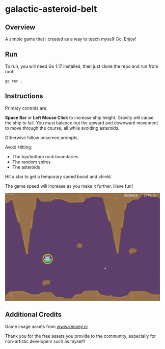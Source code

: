 # galactic-asteroid-belt

## Overview
A simple game that I created as a way to teach myself Go.  Enjoy!

## Run
To run, you will need Go 1.17 installed, then just clone the repo and run from root:
```
go run .
```

## Instructions

Primary controls are:

**Space Bar** or **Left Mouse Click** to increase ship height.  Gravity will cause the ship to fall.  You must balance out the upward and downward movement to move through the course, all while avoiding asteroids.

Otherwise follow onscreen prompts.

Avoid Hitting:
- The top/bottom rock boundaries
- The random spires
- The asteroids

Hit a star to get a temporary speed boost and shield.  

The game speed will increase as you make it further.  Have fun!

![alt text](https://github.com/llrowat/galactic-asteroid-belt/blob/master/assets/screenshot.png?raw=true)


## Additional Credits

Game image assets from www.kenney.nl

Thank you for the free assets you provide to the community, especially for non-artistic developers such as myself!
